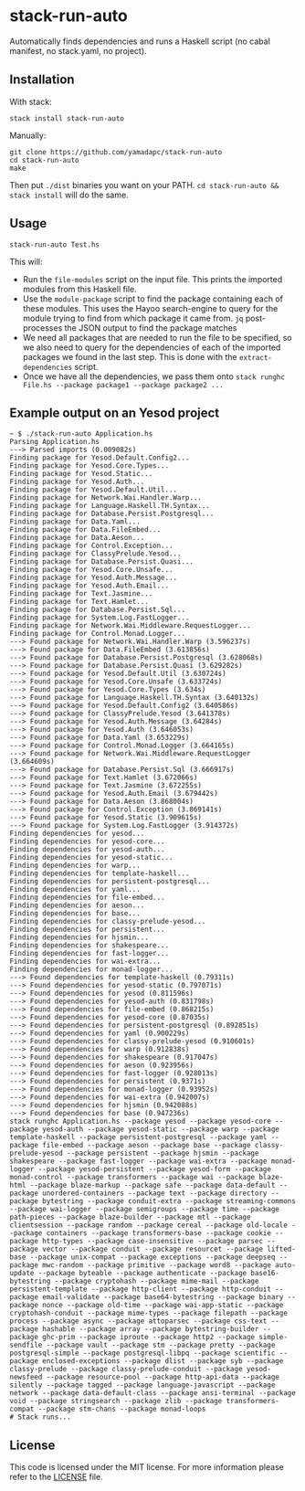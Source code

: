 stack-run-auto
==============
Automatically finds dependencies and runs a Haskell script (no cabal manifest,
no stack.yaml, no project).

## Installation
With stack:
```
stack install stack-run-auto
```
Manually:
```
git clone https://github.com/yamadapc/stack-run-auto
cd stack-run-auto
make
```
Then put `./dist` binaries you want on your PATH. `cd stack-run-auto && stack install`
will do the same.

## Usage
```
stack-run-auto Test.hs
```

This will:
- Run the `file-modules` script on the input file. This prints the imported
  modules from this Haskell file.
- Use the `module-package` script to find the package containing each of these
  modules. This uses the Hayoo search-engine to query for the module trying to
  find from which package it came from. `jq` post-processes the JSON output to
  find the package matches
- We need all packages that are needed to run the file to be specified, so we
  also need to query for the dependencies of each of the imported packages we
  found in the last step. This is done with the `extract-dependencies` script.
- Once we have all the dependencies, we pass them onto
  `stack runghc File.hs --package package1 --package package2 ...`

## Example output on an Yesod project
```
~ $ ./stack-run-auto Application.hs
Parsing Application.hs
---> Parsed imports (0.009082s)
Finding package for Yesod.Default.Config2...
Finding package for Yesod.Core.Types...
Finding package for Yesod.Static...
Finding package for Yesod.Auth...
Finding package for Yesod.Default.Util...
Finding package for Network.Wai.Handler.Warp...
Finding package for Language.Haskell.TH.Syntax...
Finding package for Database.Persist.Postgresql...
Finding package for Data.Yaml...
Finding package for Data.FileEmbed...
Finding package for Data.Aeson...
Finding package for Control.Exception...
Finding package for ClassyPrelude.Yesod...
Finding package for Database.Persist.Quasi...
Finding package for Yesod.Core.Unsafe...
Finding package for Yesod.Auth.Message...
Finding package for Yesod.Auth.Email...
Finding package for Text.Jasmine...
Finding package for Text.Hamlet...
Finding package for Database.Persist.Sql...
Finding package for System.Log.FastLogger...
Finding package for Network.Wai.Middleware.RequestLogger...
Finding package for Control.Monad.Logger...
---> Found package for Network.Wai.Handler.Warp (3.596237s)
---> Found package for Data.FileEmbed (3.613856s)
---> Found package for Database.Persist.Postgresql (3.628068s)
---> Found package for Database.Persist.Quasi (3.629282s)
---> Found package for Yesod.Default.Util (3.630724s)
---> Found package for Yesod.Core.Unsafe (3.633724s)
---> Found package for Yesod.Core.Types (3.634s)
---> Found package for Language.Haskell.TH.Syntax (3.640132s)
---> Found package for Yesod.Default.Config2 (3.640586s)
---> Found package for ClassyPrelude.Yesod (3.641378s)
---> Found package for Yesod.Auth.Message (3.64284s)
---> Found package for Yesod.Auth (3.646053s)
---> Found package for Data.Yaml (3.653229s)
---> Found package for Control.Monad.Logger (3.664165s)
---> Found package for Network.Wai.Middleware.RequestLogger (3.664609s)
---> Found package for Database.Persist.Sql (3.666917s)
---> Found package for Text.Hamlet (3.672066s)
---> Found package for Text.Jasmine (3.672255s)
---> Found package for Yesod.Auth.Email (3.679442s)
---> Found package for Data.Aeson (3.868004s)
---> Found package for Control.Exception (3.869141s)
---> Found package for Yesod.Static (3.909615s)
---> Found package for System.Log.FastLogger (3.914372s)
Finding dependencies for yesod...
Finding dependencies for yesod-core...
Finding dependencies for yesod-auth...
Finding dependencies for yesod-static...
Finding dependencies for warp...
Finding dependencies for template-haskell...
Finding dependencies for persistent-postgresql...
Finding dependencies for yaml...
Finding dependencies for file-embed...
Finding dependencies for aeson...
Finding dependencies for base...
Finding dependencies for classy-prelude-yesod...
Finding dependencies for persistent...
Finding dependencies for hjsmin...
Finding dependencies for shakespeare...
Finding dependencies for fast-logger...
Finding dependencies for wai-extra...
Finding dependencies for monad-logger...
---> Found dependencies for template-haskell (0.79311s)
---> Found dependencies for yesod-static (0.797071s)
---> Found dependencies for yesod (0.811596s)
---> Found dependencies for yesod-auth (0.831798s)
---> Found dependencies for file-embed (0.868215s)
---> Found dependencies for yesod-core (0.87035s)
---> Found dependencies for persistent-postgresql (0.892851s)
---> Found dependencies for yaml (0.900229s)
---> Found dependencies for classy-prelude-yesod (0.910601s)
---> Found dependencies for warp (0.912838s)
---> Found dependencies for shakespeare (0.917047s)
---> Found dependencies for aeson (0.923956s)
---> Found dependencies for fast-logger (0.928013s)
---> Found dependencies for persistent (0.9371s)
---> Found dependencies for monad-logger (0.93952s)
---> Found dependencies for wai-extra (0.942007s)
---> Found dependencies for hjsmin (0.942088s)
---> Found dependencies for base (0.947236s)
stack runghc Application.hs --package yesod --package yesod-core --package yesod-auth --package yesod-static --package warp --package template-haskell --package persistent-postgresql --package yaml --package file-embed --package aeson --package base --package classy-prelude-yesod --package persistent --package hjsmin --package shakespeare --package fast-logger --package wai-extra --package monad-logger --package yesod-persistent --package yesod-form --package monad-control --package transformers --package wai --package blaze-html --package blaze-markup --package safe --package data-default --package unordered-containers --package text --package directory --package bytestring --package conduit-extra --package streaming-commons --package wai-logger --package semigroups --package time --package path-pieces --package blaze-builder --package mtl --package clientsession --package random --package cereal --package old-locale --package containers --package transformers-base --package cookie --package http-types --package case-insensitive --package parsec --package vector --package conduit --package resourcet --package lifted-base --package unix-compat --package exceptions --package deepseq --package mwc-random --package primitive --package word8 --package auto-update --package byteable --package authenticate --package base16-bytestring --package cryptohash --package mime-mail --package persistent-template --package http-client --package http-conduit --package email-validate --package base64-bytestring --package binary --package nonce --package old-time --package wai-app-static --package cryptohash-conduit --package mime-types --package filepath --package process --package async --package attoparsec --package css-text --package hashable --package array --package bytestring-builder --package ghc-prim --package iproute --package http2 --package simple-sendfile --package vault --package stm --package pretty --package postgresql-simple --package postgresql-libpq --package scientific --package enclosed-exceptions --package dlist --package syb --package classy-prelude --package classy-prelude-conduit --package yesod-newsfeed --package resource-pool --package http-api-data --package silently --package tagged --package language-javascript --package network --package data-default-class --package ansi-terminal --package void --package stringsearch --package zlib --package transformers-compat --package stm-chans --package monad-loops
# Stack runs...
```

## License
This code is licensed under the MIT license. For more information please refer
to the [LICENSE](/LICENSE) file.

